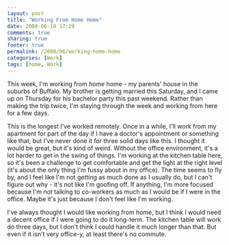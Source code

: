 ```yaml
---
layout: post
title: "Working From Home Home"
date: 2008-06-10 17:29
comments: true
sharing: true
footer: true
permalink: /2008/06/working-home-home
categories: [Work]
tags: [home, Work]
---
```

This week, I'm working from *home* home - my parents' house in the suburbs of Buffalo.  My brother is getting married this Saturday, and I came up on Thursday for his bachelor party this past weekend.  Rather than making the trip twice, I'm staying through the week and working from here for a few days.

This is the longest I've worked remotely.  Once in a while, I'll work from my apartment for part of the day if I have a doctor's appointment or something like that, but I've never done it for three solid days like this.  I thought it would be great, but it's kind of weird.  Without the office environment, it's a lot harder to get in the swing of things.  I'm working at the kitchen table here, so it's been a challenge to get comfortable and get the light at the right level (it's about the only thing I'm fussy about in my office).  The time seems to fly by, and I feel like I'm not getting as much done as I usually do, but I can't figure out why - it's not like I'm goofing off.  If anything, I'm more focused because I'm not talking to co-workers as much as I would be if I were in the office.  Maybe it's just because I don't feel like I'm working.

I've always thought I would like working from home, but I think I would need a decent office if I were going to do it long-term.  The kitchen table will work do three days, but I don't think I could handle it much longer than that.  But even if it isn't very office-y, at least there's no commute.